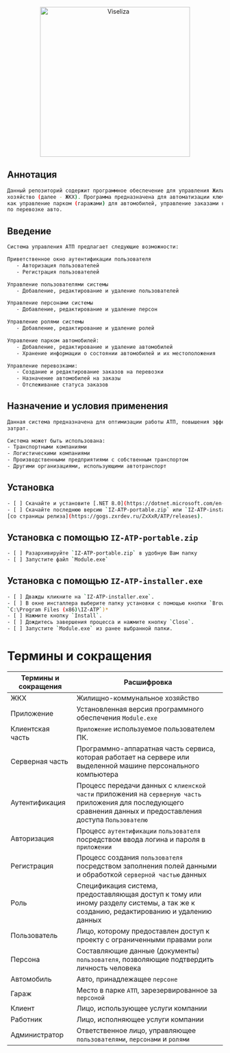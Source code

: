 <p align="center">
  <a href="https://github.com/viseliza" target="blank"><img src="https://img.freepik.com/free-vector/real-estate-banners_98292-561.jpg?w=826&t=st=1719520562~exp=1719521162~hmac=091dbbcce7429c253773337b245fc47fb82528d1e93b36d3931849a63a3270a9" width="350" alt="Viseliza" /></a>
</p>


## Аннотация
```bash
Данный репозиторий содержит программное обеспечение для управления Жилищно-коммунальное
хозяйство (далее - ЖКХ). Программа предназначена для автоматизации ключевых процессов, таких
как управление парком (гаражами) для автомобилей, управление заказами клиентов
по перевозке авто.
```


## Введение

```bash
Система управления АТП предлагает следующие возможности:

Приветственное окно аутентификации пользователя
   - Авторизация пользователей
   - Регистрация пользователей

Управление пользователями системы
   - Добавление, редактирование и удаление пользователей

Управление персонами системы
   - Добавление, редактирование и удаление персон

Управление ролями системы
   - Добавление, редактирование и удаление ролей

Управление парком автомобилей:
   - Добавление, редактирование и удаление автомобилей
   - Хранение информации о состоянии автомобилей и их местоположения

Управление перевозками:
   - Создание и редактирование заказов на перевозки
   - Назначение автомобилей на заказы
   - Отслеживание статуса заказов
```

## Назначение и условия применения 

```bash
Данная система предназначена для оптимизации работы АТП, повышения эффективности и снижения
затрат.

Система может быть использована:
- Транспортными компаниями
- Логистическими компаниями
- Производственными предприятиями с собственным транспортом
- Другими организациями, использующими автотранспорт
```


## Установка

```bash
- [ ] Скачайте и установите [.NET 8.0](https://dotnet.microsoft.com/en-us/download/dotnet/8.0).
- [ ] Скачайте последнюю версию `IZ-ATP-portable.zip` или `IZ-ATP-installer.exe`
[со страницы релиза](https://gogs.zxrdev.ru/ZxXxR/ATP/releases).
```

## Установка с помощью `IZ-ATP-portable.zip`

```bash
- [ ] Разархивируйте `IZ-ATP-portable.zip` в удобную Вам папку
- [ ] Запустите файл `Module.exe` 
```

## Установка с помощью `IZ-ATP-installer.exe`

```bash
- [ ] Дважды кликните на `IZ-ATP-installer.exe`.
- [ ] В окне инсталлера выберите папку установки с помощью кнопки `Browse`. *(По умолчанию
`C:\Program Files (x86)\IZ-ATP`)*
- [ ] Нажмите кнопку `Install`.
- [ ] Дождитесь завершения процесса и нажмите кнопку `Close`.
- [ ] Запустите `Module.exe` из ранее выбранной папки.
```


# Термины и сокращения 

Термины и сокращения | Расшифровка
------------ | ------------
ЖКХ | Жилищно-коммунальное хозяйство
Приложение | Установленная версия программного обеспечения `Module.exe` 
Клиентская часть | `Приложение` используемое пользователем ПК.
Серверная часть | Программно-аппаратная часть сервиса, которая работает на сервере или выделенной машине персонального компьютера
Аутентификация | Процесс передачи данных с `клиенской части` приложения на `серверную часть` приложения для последующего сравнения данных и предоставления доступа `Пользователю`
Авторизация | Процесс `аутентификации` `пользователя` посредством ввода логина и пароля в `приложении`
Регистрация | Процесс создания `пользователя` посредством заполнения полей данными и обработкой `серверной частью` данных
Роль | Спецификация система, предоставляющая доступ к тому или иному разделу системы, а так же к созданию, редактированию и удалению данных
Пользователь | Лицо, которому предоставлен доступ к проекту с ограниченными правами `роли`
Персона | Составляющие данные (документы) `пользователя`, позволяющие подтвердить личность человека
Автомобиль | Авто, принадлежащее `персоне`
Гараж | Место в парке `АТП`, зарезервированное за `персоной`
Клиент | Лицо, использующее услуги компании
Работник | Лицо, исполняющее услуги компании
Администратор | Ответственное лицо, управляющее `пользователями`, `персонами` и `ролями`